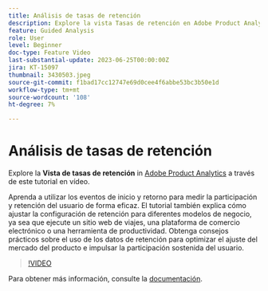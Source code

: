 ```yaml
---
title: Análisis de tasas de retención
description: Explore la vista Tasas de retención en Adobe Product Analytics. Aprenda a utilizar los eventos de inicio y retorno para medir la participación y retención del usuario de forma eficaz.
feature: Guided Analysis
role: User
level: Beginner
doc-type: Feature Video
last-substantial-update: 2023-06-25T00:00:00Z
jira: KT-15097
thumbnail: 3430503.jpeg
source-git-commit: f1bad17cc12747e69d0cee4f6abbe53bc3b50e1d
workflow-type: tm+mt
source-wordcount: '108'
ht-degree: 7%

---
```


# Análisis de tasas de retención

Explore la **Vista de tasas de retención** in [Adobe Product Analytics](../../adobe-product-analytics/adobe-product-analytics-overview.md) a través de este tutorial en vídeo.

Aprenda a utilizar los eventos de inicio y retorno para medir la participación y retención del usuario de forma eficaz. El tutorial también explica cómo ajustar la configuración de retención para diferentes modelos de negocio, ya sea que ejecute un sitio web de viajes, una plataforma de comercio electrónico o una herramienta de productividad. Obtenga consejos prácticos sobre el uso de los datos de retención para optimizar el ajuste del mercado del producto e impulsar la participación sostenida del usuario.

>[!VIDEO](https://video.tv.adobe.com/v/3430503/?learn=on)

Para obtener más información, consulte la [documentación](https://experienceleague.adobe.com/es/docs/analytics-platform/using/guided-analysis/retention/retention-rates).
